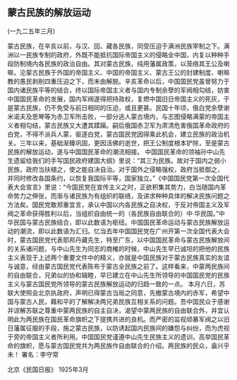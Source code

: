 ## 蒙古民族的解放运动

(一九二五年三月)

蒙古民族，在辛亥以前，与汉、回、藏各民族，同受压迫于满洲民族宰制之下。满洲以一民族专制的政府，外既不能抵抗国际帝国主义的侵略全中国，内复以种种手段防制境内各民族的政治自由。其对蒙古民族，纯用藩属政策，以笼络其王公及喇嘛，沦蒙古民族于外国的帝国主义、中国的帝国主义、蒙古王公的封建制度、喇嘛教的愚民剥削四重压迫之下，而末由解脱。辛亥革命以后，中国国民党虽曾努力于国内诸民族平等的结合，终以国际帝国主义者与国内专制余孽的军阀相勾结，妨害中国国民革命的发展，国内军阀遂得把持政权，复燃中国旧日帝国主义的死灰，于是蒙古民族，仍不免受与前日相同的压迫，或且更甚。民国十年顷，俄白党余孽谢米诺夫及思琴等为赤卫军所击败，一部分逃人蒙古境内，与志图侵略满蒙的帝国主义者相勾结，蒙古民族又大遭其蹂躏。嗣后俄国赤卫军为肃清危害俄国革命政府的白党，不得不派兵人蒙，驱逐白党，蒙古国民党因得乘此机会，建立民族的政治机关。三年以来，基础渐臻巩固，更因活佛的逝世，把王公制度根本铲除，至是蒙古民族的解放运动，遂与中国国民革命的潮流相接。
中国国民革命的领袖孙中山先生遗留给我们的手写国民政府建国大纲》里说：“其三为民族。故对于国内之弱小民族，政府当扶植之，使之能自决自治。对于国外之侵略强权，政府当抵御之，
并同时修改各国条约，以恢复我国际平等，国家独立。”《中国国民党第一次全国代表大会宣言》里说：“今国民党在宣传主义之时，正欲积集其势力，白当随国内革命势力之伸张，而渐与诸民族为有组织的联络，及讲求种种具体的解决民族问题之方法矣。国民党敢郑重宜言，承认中国以内各民族之自决权，于反对帝国主义及军阀之革命获得胜利以后，当组织自由统一的（各民族自由联合的）中·华民国。”中华民国与蒙古民族结合，即以此数语为枢纽。中国国民革命运动与蒙古民族解放运动的潮流，即以此数语为汇归。忆当去年中国国民党在广州开第一次全国代表大会时，蒙古国民党代表耶邦丹藏先生，特至广东，以中国国民革命与蒙古民族解放间的关系诸问题，与中山先生为同志的商榷的时候，中山先生早已诚坦的把他的民族主义表现于上述两个重要文件中的精义，亦就是中国民族对于蒙古民族真实的友谊与诚意，经由蒙古国民党代表陈布于蒙古全民族之前了。这样看来，中蒙两民族间的自由联合，兄弟似的协和辑睦，早已建立在中山先生所领导的中国国民党的民族主义与蒙古国民党所领导的蒙古民族解放运动的归趋一致的一点。
本月六日，苏联大使照会北京执政府，声明已得蒙古当局之同意，先撤蒙古境内的赤军，希望中国与蒙古人民，藉和平的了解解决两兄弟民族互相关系的问题。吾中国民众于感谢并谅解苏联之尊重中蒙两民族的自主自决，渴望中蒙两民族的自由联合外，并宜认明此为两民族在国民革命旗帜之下提携共进的良机。而严密的监视顽暴军阀之以旧日藩属征服的手段，施之蒙古民族，以防诱起国内民族间的嫌怨与纠纷，而为虎视于旁的帝国主义者所利用。中国国民党谨遵中山先生民族主义的遗训，高举国民革命的旗帜，愿与蒙古国民党共为两民族作自由联合的介绍。两民族的民众，盍兴乎未！
署名：李守常

北京《民国日报》
1925年3月

